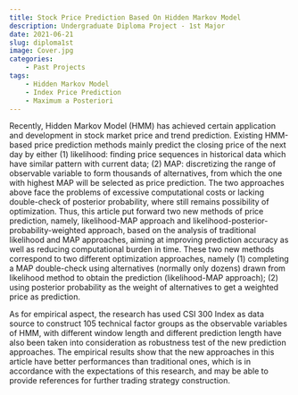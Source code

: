 ```yaml
---
title: Stock Price Prediction Based On Hidden Markov Model
description: Undergraduate Diploma Project - 1st Major
date: 2021-06-21
slug: diploma1st
image: Cover.jpg
categories:
    - Past Projects
tags:
    - Hidden Markov Model
    - Index Price Prediction
    - Maximum a Posteriori
---
```


Recently, Hidden Markov Model (HMM) has achieved certain application and development in stock market price and trend prediction. Existing HMM-based price prediction methods mainly predict the closing price of the next day by either (1) likelihood: finding price sequences in historical data which have similar pattern with current data; (2) MAP: discretizing the range of observable variable to form thousands of alternatives, from which the one with highest MAP will be selected as price prediction. The two approaches above face the problems of excessive computational costs or lacking double-check of posterior probability, where still remains possibility of optimization. Thus, this article put forward two new methods of price prediction, namely, likelihood-MAP approach and likelihood-posterior-probability-weighted approach, based on the analysis of traditional likelihood and MAP approaches, aiming at improving prediction accuracy as well as reducing computational burden in time. These two new methods correspond to two different optimization approaches, namely (1) completing a MAP double-check using alternatives (normally only dozens) drawn from likelihood method to obtain the prediction (likelihood-MAP approach); (2) using posterior probability as the weight of alternatives to get a weighted price as prediction.   

As for empirical aspect, the research has used CSI 300 Index as data source to construct 105 technical factor groups as the observable variables of HMM, with different window length and different prediction length have also been taken into consideration as robustness test of the new prediction approaches. The empirical results show that the new approaches in this article have better performances than traditional ones, which is in accordance with the expectations of this research, and may be able to provide references for further trading strategy construction.


